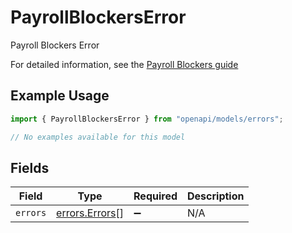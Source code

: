 # PayrollBlockersError

Payroll Blockers Error

For detailed information, see the [Payroll Blockers guide](https://docs.gusto.com/embedded-payroll/docs/payroll-blockers)

## Example Usage

```typescript
import { PayrollBlockersError } from "openapi/models/errors";

// No examples available for this model
```

## Fields

| Field                                            | Type                                             | Required                                         | Description                                      |
| ------------------------------------------------ | ------------------------------------------------ | ------------------------------------------------ | ------------------------------------------------ |
| `errors`                                         | [errors.Errors](../../models/errors/errors.md)[] | :heavy_minus_sign:                               | N/A                                              |